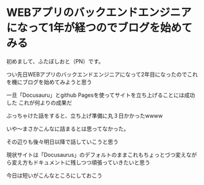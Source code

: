 # WEBアプリのバックエンドエンジニアになって1年が経つのでブログを始めてみる

初めまして、ふたぼしおと（PN）です。

つい先日WEBアプリのバックエンドエンジニアになって2年目になったのでこれを機にブログを始めてみようと思う

<!-- truncate -->

一旦「Docusauru」とgithub Pagesを使ってサイトを立ち上げることには成功した
これが何よりの成果だ

ぶっちゃけた話をすると、立ち上げ準備に丸３日かかったwwww

いや〜まさかこんなに詰まるとは思ってなかった。

その辺りも後々明日以降で話していこうと思う

現状サイトは「Docusaurus」のデフォルトのままこれもちょっとづつ変えながら変え方もドキュメントに残しつつ頑張っていきたいと思う

今日は短いがこんなところにしておこう